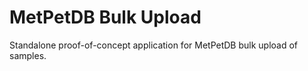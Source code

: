 # MetPetDB Bulk Upload
Standalone proof-of-concept application for MetPetDB bulk upload of samples.
